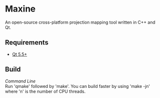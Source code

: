Maxine
======

An open-source cross-platform projection mapping tool written in C++ and Qt.

Requirements
------------
* [Qt 5.5+](https://www.qt.io/download-open-source)

Build
-----

_Command Line_  
Run 'qmake' followed by 'make'. You can build faster by using 'make -jn' where
'n' is the number of CPU threads.
